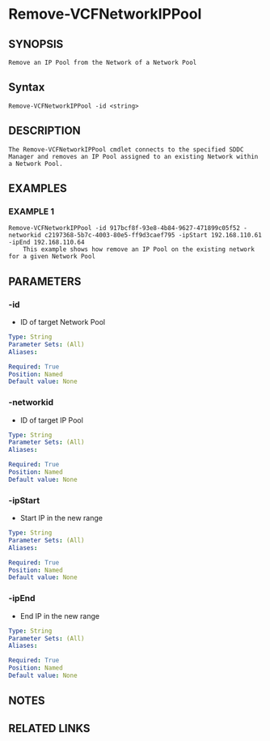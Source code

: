 # Remove-VCFNetworkIPPool

## SYNOPSIS
    Remove an IP Pool from the Network of a Network Pool

## Syntax
```
Remove-VCFNetworkIPPool -id <string>
```

## DESCRIPTION
    The Remove-VCFNetworkIPPool cmdlet connects to the specified SDDC Manager and removes an IP Pool assigned to an existing Network within a Network Pool. 


## EXAMPLES

### EXAMPLE 1
```
Remove-VCFNetworkIPPool -id 917bcf8f-93e8-4b84-9627-471899c05f52 -networkid c2197368-5b7c-4003-80e5-ff9d3caef795 -ipStart 192.168.110.61 -ipEnd 192.168.110.64
    This example shows how remove an IP Pool on the existing network for a given Network Pool
```

## PARAMETERS

### -id
- ID of target Network Pool

```yaml
Type: String
Parameter Sets: (All)
Aliases:

Required: True
Position: Named
Default value: None
```
### -networkid
- ID of target IP Pool

```yaml
Type: String
Parameter Sets: (All)
Aliases:

Required: True
Position: Named
Default value: None
```
### -ipStart
- Start IP in the new range

```yaml
Type: String
Parameter Sets: (All)
Aliases:

Required: True
Position: Named
Default value: None
```
### -ipEnd
- End IP in the new range

```yaml
Type: String
Parameter Sets: (All)
Aliases:

Required: True
Position: Named
Default value: None
```

## NOTES

## RELATED LINKS
